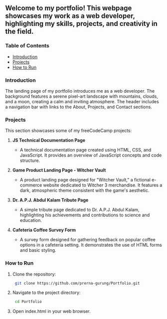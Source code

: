 ## Welcome to my portfolio! This webpage showcases my work as a web developer, highlighting my skills, projects, and creativity in the field.
### Table of Contents
- [Introduction](#introduction)
- [Projects](#projects)
- [How to Run](#how-to-run)

### Introduction

The landing page of my portfolio introduces me as a web developer. The background features a serene pixel-art landscape with mountains, clouds, and a moon, creating a calm and inviting atmosphere. The header includes a navigation bar with links to the About, Projects, and Contact sections.

### Projects

This section showcases some of my freeCodeCamp projects:

1. **JS Technical Documentation Page**  
   - A technical documentation page created using HTML, CSS, and JavaScript. It provides an overview of JavaScript concepts and code structure.

2. **Game Product Landing Page - Witcher Vault**  
   - A product landing page designed for "Witcher Vault," a fictional e-commerce website dedicated to Witcher 3 merchandise. It features a dark, atmospheric theme consistent with the game's aesthetic.

3. **Dr. A.P.J. Abdul Kalam Tribute Page**  
   - A simple tribute page dedicated to Dr. A.P.J. Abdul Kalam, highlighting his achievements and contributions to science and education.

4. **Cafeteria Coffee Survey Form**  
   - A survey form designed for gathering feedback on popular coffee options in a cafeteria setting. It demonstrates the use of HTML forms and basic styling.

### How to Run

1. Clone the repository:
   ```bash
    git clone https://github.com/prerna-gurung/Portfolio.git
2. Navigate to the project directory:
   ```bash
    cd Portfolio
3. Open index.html in your web browser.

  

